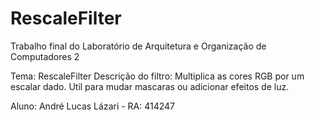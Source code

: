 RescaleFilter
=============

Trabalho final do Laboratório de Arquitetura e Organização de Computadores 2

Tema: RescaleFilter
Descrição do filtro: Multiplica as cores RGB por um escalar dado. Util para mudar mascaras ou adicionar efeitos de luz.

Aluno: André Lucas Lázari - RA: 414247
